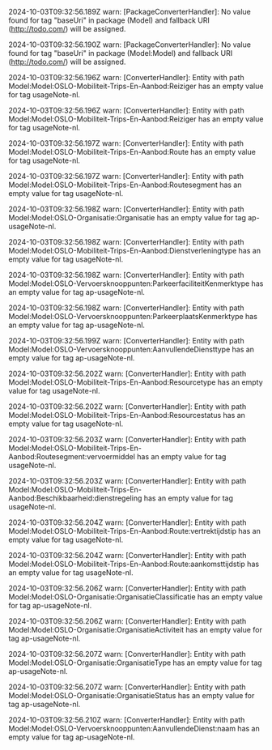 2024-10-03T09:32:56.189Z warn: [PackageConverterHandler]: No value found for tag "baseUri" in package (Model) and fallback URI (http://todo.com/) will be assigned.

2024-10-03T09:32:56.190Z warn: [PackageConverterHandler]: No value found for tag "baseUri" in package (Model:Model) and fallback URI (http://todo.com/) will be assigned.

2024-10-03T09:32:56.196Z warn: [ConverterHandler]: Entity with path Model:Model:OSLO-Mobiliteit-Trips-En-Aanbod:Reiziger has an empty value for tag usageNote-nl.

2024-10-03T09:32:56.196Z warn: [ConverterHandler]: Entity with path Model:Model:OSLO-Mobiliteit-Trips-En-Aanbod:Reiziger has an empty value for tag usageNote-nl.

2024-10-03T09:32:56.197Z warn: [ConverterHandler]: Entity with path Model:Model:OSLO-Mobiliteit-Trips-En-Aanbod:Route has an empty value for tag usageNote-nl.

2024-10-03T09:32:56.197Z warn: [ConverterHandler]: Entity with path Model:Model:OSLO-Mobiliteit-Trips-En-Aanbod:Routesegment has an empty value for tag usageNote-nl.

2024-10-03T09:32:56.198Z warn: [ConverterHandler]: Entity with path Model:Model:OSLO-Organisatie:Organisatie has an empty value for tag ap-usageNote-nl.

2024-10-03T09:32:56.198Z warn: [ConverterHandler]: Entity with path Model:Model:OSLO-Mobiliteit-Trips-En-Aanbod:Dienstverleningtype has an empty value for tag usageNote-nl.

2024-10-03T09:32:56.198Z warn: [ConverterHandler]: Entity with path Model:Model:OSLO-Vervoersknooppunten:ParkeerfaciliteitKenmerktype has an empty value for tag ap-usageNote-nl.

2024-10-03T09:32:56.198Z warn: [ConverterHandler]: Entity with path Model:Model:OSLO-Vervoersknooppunten:ParkeerplaatsKenmerktype has an empty value for tag ap-usageNote-nl.

2024-10-03T09:32:56.199Z warn: [ConverterHandler]: Entity with path Model:Model:OSLO-Vervoersknooppunten:AanvullendeDiensttype has an empty value for tag ap-usageNote-nl.

2024-10-03T09:32:56.202Z warn: [ConverterHandler]: Entity with path Model:Model:OSLO-Mobiliteit-Trips-En-Aanbod:Resourcetype has an empty value for tag usageNote-nl.

2024-10-03T09:32:56.202Z warn: [ConverterHandler]: Entity with path Model:Model:OSLO-Mobiliteit-Trips-En-Aanbod:Resourcestatus has an empty value for tag usageNote-nl.

2024-10-03T09:32:56.203Z warn: [ConverterHandler]: Entity with path Model:Model:OSLO-Mobiliteit-Trips-En-Aanbod:Routesegment:vervoermiddel has an empty value for tag usageNote-nl.

2024-10-03T09:32:56.203Z warn: [ConverterHandler]: Entity with path Model:Model:OSLO-Mobiliteit-Trips-En-Aanbod:Beschikbaarheid:dienstregeling has an empty value for tag usageNote-nl.

2024-10-03T09:32:56.204Z warn: [ConverterHandler]: Entity with path Model:Model:OSLO-Mobiliteit-Trips-En-Aanbod:Route:vertrektijdstip has an empty value for tag usageNote-nl.

2024-10-03T09:32:56.204Z warn: [ConverterHandler]: Entity with path Model:Model:OSLO-Mobiliteit-Trips-En-Aanbod:Route:aankomsttijdstip has an empty value for tag usageNote-nl.

2024-10-03T09:32:56.206Z warn: [ConverterHandler]: Entity with path Model:Model:OSLO-Organisatie:OrganisatieClassificatie has an empty value for tag ap-usageNote-nl.

2024-10-03T09:32:56.206Z warn: [ConverterHandler]: Entity with path Model:Model:OSLO-Organisatie:OrganisatieActiviteit has an empty value for tag ap-usageNote-nl.

2024-10-03T09:32:56.207Z warn: [ConverterHandler]: Entity with path Model:Model:OSLO-Organisatie:OrganisatieType has an empty value for tag ap-usageNote-nl.

2024-10-03T09:32:56.207Z warn: [ConverterHandler]: Entity with path Model:Model:OSLO-Organisatie:OrganisatieStatus has an empty value for tag ap-usageNote-nl.

2024-10-03T09:32:56.210Z warn: [ConverterHandler]: Entity with path Model:Model:OSLO-Vervoersknooppunten:AanvullendeDienst:naam has an empty value for tag ap-usageNote-nl.

